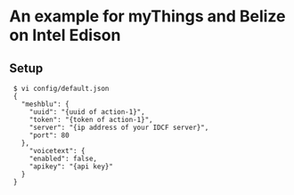 # An example for myThings and Belize on Intel Edison

## Setup

```
 $ vi config/default.json
 {
   "meshblu": {
     "uuid": "{uuid of action-1}",
     "token": "{token of action-1}",
     "server": "{ip address of your IDCF server}",
     "port": 80
   },
     "voicetext": {
     "enabled": false,
     "apikey": "{api key}"
   }
 }
```
